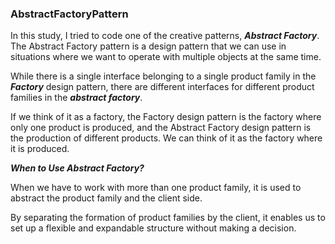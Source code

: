 ### AbstractFactoryPattern

In this study, I tried to code one of the creative patterns, ***Abstract Factory***.
The Abstract Factory pattern is a design pattern that we can use in situations where we want to operate with multiple objects at the same time.

While there is a single interface belonging to a single product family in the ***Factory*** design pattern, there are different interfaces for different product families in the ***abstract factory***.

If we think of it as a factory, the Factory design pattern is the factory where only one product is produced, and the Abstract Factory design pattern is the production of different products.
We can think of it as the factory where it is produced.

***When to Use Abstract Factory?***

When we have to work with more than one product family, it is used to abstract the product family and the client side.

By separating the formation of product families by the client, it enables us to set up a flexible and expandable structure without making a decision.
